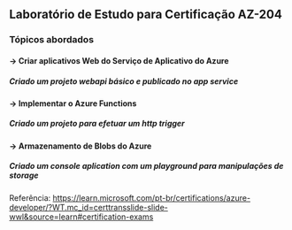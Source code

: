 
## Laboratório de Estudo para Certificação AZ-204
### Tópicos abordados
#### -> Criar aplicativos Web do Serviço de Aplicativo do Azure
##### Criado um projeto webapi básico e publicado no app service

#### -> Implementar o Azure Functions
##### Criado um projeto para efetuar um http trigger 

#### -> Armazenamento de Blobs do Azure
##### Criado um console aplication com um playground para manipulações de storage

Referência: https://learn.microsoft.com/pt-br/certifications/azure-developer/?WT.mc_id=certtransslide-slide-wwl&source=learn#certification-exams
